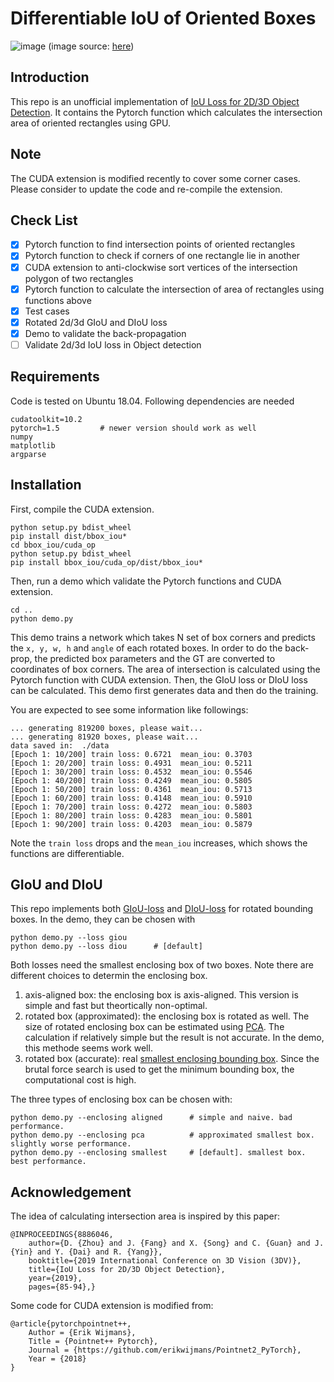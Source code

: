 # Differentiable IoU of Oriented Boxes
![image](image/iou.png "possible shape of IoU")
(image source: [here](https://stackoverflow.com/questions/11670028/area-of-intersection-of-two-rotated-rectangles))
## Introduction
This repo is an unofficial implementation of [IoU Loss for 2D/3D Object Detection](https://arxiv.org/pdf/1908.03851.pdf). It contains the Pytorch function which calculates the intersection area of oriented rectangles using GPU.

## Note
The CUDA extension is modified recently to cover some corner cases. Please consider to update the code and re-compile the extension.

## Check List
- [x] Pytorch function to find intersection points of oriented rectangles
- [x] Pytorch function to check if corners of one rectangle lie in another 
- [x] CUDA extension to anti-clockwise sort vertices of the intersection polygon of two rectangles
- [x] Pytorch function to calculate the intersection of area of rectangles using functions above
- [x] Test cases
- [x] Rotated 2d/3d GIoU and DIoU loss
- [x] Demo to validate the back-propagation
- [ ] Validate 2d/3d IoU loss in Object detection

## Requirements
Code is tested on Ubuntu 18.04. Following dependencies are needed

    cudatoolkit=10.2
    pytorch=1.5         # newer version should work as well
    numpy
    matplotlib
    argparse

## Installation

First, compile the CUDA extension.

    python setup.py bdist_wheel
    pip install dist/bbox_iou*
    cd bbox_iou/cuda_op
    python setup.py bdist_wheel
    pip install bbox_iou/cuda_op/dist/bbox_iou*

Then, run a demo which validate the Pytorch functions and CUDA extension.

    cd ..
    python demo.py

This demo trains a network which takes N set of box corners and predicts the `x, y, w, h` and `angle` of each rotated boxes. In order to do the back-prop, the predicted box parameters and the GT are converted to coordinates of box corners. The area of intersection is calculated using the Pytorch function with CUDA extension. Then, the GIoU loss or DIoU loss can be calculated. This demo first generates data and then do the training.

You are expected to see some information like followings:

    ... generating 819200 boxes, please wait...
    ... generating 81920 boxes, please wait...
    data saved in:  ./data
    [Epoch 1: 10/200] train loss: 0.6721  mean_iou: 0.3703
    [Epoch 1: 20/200] train loss: 0.4931  mean_iou: 0.5211
    [Epoch 1: 30/200] train loss: 0.4532  mean_iou: 0.5546
    [Epoch 1: 40/200] train loss: 0.4249  mean_iou: 0.5805
    [Epoch 1: 50/200] train loss: 0.4361  mean_iou: 0.5713
    [Epoch 1: 60/200] train loss: 0.4148  mean_iou: 0.5910
    [Epoch 1: 70/200] train loss: 0.4272  mean_iou: 0.5803
    [Epoch 1: 80/200] train loss: 0.4283  mean_iou: 0.5801
    [Epoch 1: 90/200] train loss: 0.4203  mean_iou: 0.5879

Note the `train loss` drops and the `mean_iou` increases, which shows the functions are differentiable.

## GIoU and DIoU
This repo implements both [GIoU-loss](https://giou.stanford.edu/GIoU.pdf) and [DIoU-loss](https://arxiv.org/abs/1911.08287) for rotated bounding boxes. In the demo, they can be chosen with 

    python demo.py --loss giou      
    python demo.py --loss diou      # [default]

Both losses need the smallest enclosing box of two boxes. Note there are different choices to determin the enclosing box. 

1. axis-aligned box: the enclosing box is axis-aligned. This version is simple and fast but theortically non-optimal.
2. rotated box (approximated): the enclosing box is rotated as well. The size of rotated enclosing box can be estimated using [PCA](https://en.wikipedia.org/wiki/Principal_component_analysis). The calculation if relatively simple but the result is not accurate. In the demo, this methode seems work well.
3. rotated box (accurate): real [smallest enclosing bounding box](https://en.wikipedia.org/wiki/Minimum_bounding_box). Since the brutal force search is used to get the minimum bounding box, the computational cost is high.

The three types of enclosing box can be chosen with:

    python demo.py --enclosing aligned      # simple and naive. bad performance.
    python demo.py --enclosing pca          # approximated smallest box. slightly worse performance.
    python demo.py --enclosing smallest     # [default]. smallest box. best performance.

## Acknowledgement
The idea of calculating intersection area is inspired by this paper:

    @INPROCEEDINGS{8886046,
        author={D. {Zhou} and J. {Fang} and X. {Song} and C. {Guan} and J. {Yin} and Y. {Dai} and R. {Yang}},
        booktitle={2019 International Conference on 3D Vision (3DV)}, 
        title={IoU Loss for 2D/3D Object Detection}, 
        year={2019},
        pages={85-94},}

Some code for CUDA extension is modified from:

    @article{pytorchpointnet++,
        Author = {Erik Wijmans},
        Title = {Pointnet++ Pytorch},
        Journal = {https://github.com/erikwijmans/Pointnet2_PyTorch},
        Year = {2018}
    }

